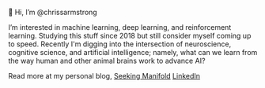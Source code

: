 👋 Hi, I’m @chrissarmstrong

I’m interested in machine learning, deep learning, and reinforcement learning. Studying this stuff since 2018 but still consider myself coming up to speed. Recently I'm digging into the intersection of neuroscience, cognitive science, and artificial intelligence; namely, what can we learn from the way human and other animal brains work to advance AI?

Read more at my personal blog, [Seeking Manifold](https://chrissarmstrong.github.io/seeking-manifold/)
[LinkedIn](https://www.linkedin.com/in/chrissarmstrong/)
